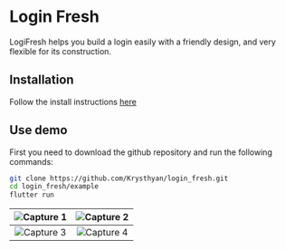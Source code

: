 # Login Fresh

LogiFresh helps you build a login easily with a friendly design, and very flexible for its construction.


## Installation
Follow the install instructions [here](https://pub.dev/packages/login_fresh/install)

## Use demo
  
First you need to download the github repository and run the following commands:
```bash
git clone https://github.com/Krysthyan/login_fresh.git
cd login_fresh/example
flutter run
```

![Capture 1](https://github.com/Krysthyan/login_fresh/blob/main/screenshot/image1.jpeg)         | ![Capture 2](https://github.com/Krysthyan/login_fresh/blob/main/screenshot/image2.jpeg)
:-------------------------:|:-------------------------:
![Capture 3](https://github.com/Krysthyan/login_fresh/blob/main/screenshot/image3.jpeg) |  ![Capture 4](https://github.com/Krysthyan/login_fresh/blob/main/screenshot/image4.jpeg)






    
